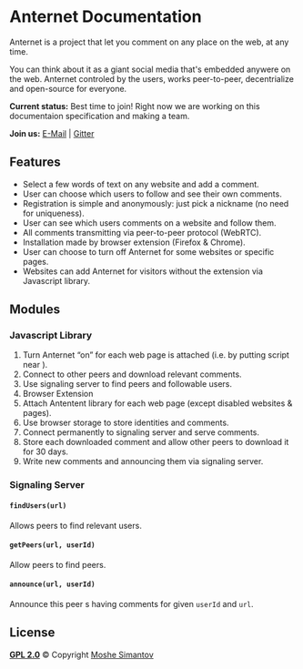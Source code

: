 # Anternet Documentation
Anternet is a project that let you comment on any place on the web, at any time.

You can think about it as a giant social media that's embedded anywere on the web. Anternet controled by the users, works peer-to-peer, decentrialize and open-source for everyone.

**Current status:** Best time to join! Right now we are working on this documentaion specification and making a team.

**Join us:** [E-Mail](mailto:ms@development.co.il) | [Gitter](https://gitter.im/Anternet/Documentation)

## Features
* Select a few words of text on any website and add a comment.
* User can choose which users to follow and see their own comments.
* Registration is simple and anonymously: just pick a nickname (no need for uniqueness).
* User can see which users comments on a website and follow them.
* All comments transmitting via peer-to-peer protocol (WebRTC).
* Installation made by browser extension (Firefox & Chrome).
* User can choose to turn off Anternet for some websites or specific pages.
* Websites can add Anternet for visitors without the extension via Javascript library.

## Modules

### Javascript Library
  1. Turn Anternet “on” for each web page is attached (i.e. by putting script near </body>).
  2. Connect to other peers and download relevant comments.
  3. Use signaling server to find peers and followable users.
  4. Browser Extension
  5. Attach Antentent library for each web page (except disabled websites & pages).
  6. Use browser storage to store identities and comments.
  7. Connect permanently to signaling server and serve comments.
  8. Store each downloaded comment and allow other peers to download it for 30 days.
  9. Write new comments and announcing them via signaling server.

### Signaling Server
#### `findUsers(url)`
Allows peers to find relevant users.

#### `getPeers(url, userId)`
Allow peers to find peers.

#### `announce(url, userId)`
Announce this peer s having comments for given `userId` and `url`.


## License

[**GPL 2.0**](LICENSE) © Copyright [Moshe Simantov](https://github.com/moshest)
